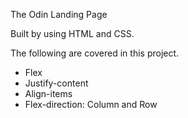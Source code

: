 The Odin Landing Page

Built by using HTML and CSS.

The following are covered in this project.

- Flex
- Justify-content
- Align-items
- Flex-direction: Column and Row
